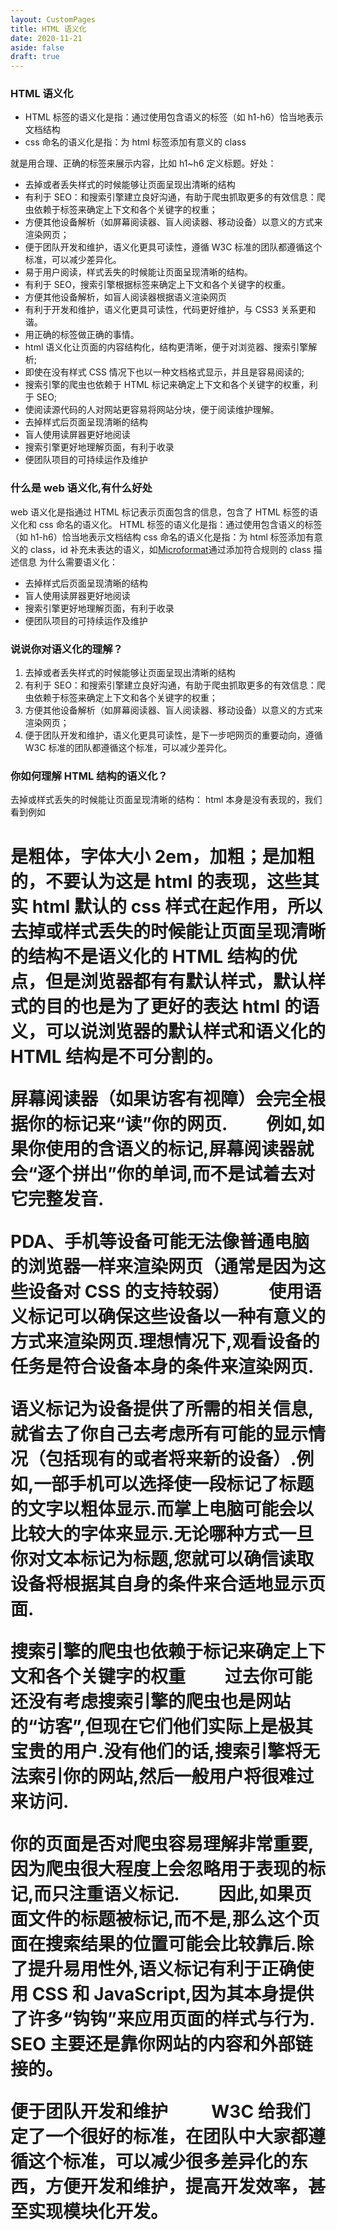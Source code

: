 ```yaml
---
layout: CustomPages
title: HTML 语义化
date: 2020-11-21
aside: false
draft: true
---
```


### HTML 语义化

- HTML 标签的语义化是指：通过使用包含语义的标签（如 h1-h6）恰当地表示文档结构
- css 命名的语义化是指：为 html 标签添加有意义的 class

就是用合理、正确的标签来展示内容，比如 h1~h6 定义标题。好处：

- 去掉或者丢失样式的时候能够让页面呈现出清晰的结构
- 有利于 SEO：和搜索引擎建立良好沟通，有助于爬虫抓取更多的有效信息：爬虫依赖于标签来确定上下文和各个关键字的权重；
- 方便其他设备解析（如屏幕阅读器、盲人阅读器、移动设备）以意义的方式来渲染网页；
- 便于团队开发和维护，语义化更具可读性，遵循 W3C 标准的团队都遵循这个标准，可以减少差异化。
- 易于用户阅读，样式丢失的时候能让页面呈现清晰的结构。
- 有利于 SEO，搜索引擎根据标签来确定上下文和各个关键字的权重。
- 方便其他设备解析，如盲人阅读器根据语义渲染网页
- 有利于开发和维护，语义化更具可读性，代码更好维护，与 CSS3 关系更和谐。
- 用正确的标签做正确的事情。
- html 语义化让页面的内容结构化，结构更清晰，便于对浏览器、搜索引擎解析;
- 即使在没有样式 CSS 情况下也以一种文档格式显示，并且是容易阅读的;
- 搜索引擎的爬虫也依赖于 HTML 标记来确定上下文和各个关键字的权重，利于 SEO;
- 使阅读源代码的人对网站更容易将网站分块，便于阅读维护理解。
- 去掉样式后页面呈现清晰的结构
- 盲人使用读屏器更好地阅读
- 搜索引擎更好地理解页面，有利于收录
- 便团队项目的可持续运作及维护

### 什么是 web 语义化,有什么好处

web 语义化是指通过 HTML 标记表示页面包含的信息，包含了 HTML 标签的语义化和 css 命名的语义化。
HTML 标签的语义化是指：通过使用包含语义的标签（如 h1-h6）恰当地表示文档结构
css 命名的语义化是指：为 html 标签添加有意义的 class，id 补充未表达的语义，如[Microformat](http://en.wikipedia.org/wiki/Microformats)通过添加符合规则的 class 描述信息
为什么需要语义化：

- 去掉样式后页面呈现清晰的结构
- 盲人使用读屏器更好地阅读
- 搜索引擎更好地理解页面，有利于收录
- 便团队项目的可持续运作及维护

### 说说你对语义化的理解？

1. 去掉或者丢失样式的时候能够让页面呈现出清晰的结构
2. 有利于 SEO：和搜索引擎建立良好沟通，有助于爬虫抓取更多的有效信息：爬虫依赖于标签来确定上下文和各个关键字的权重；
3. 方便其他设备解析（如屏幕阅读器、盲人阅读器、移动设备）以意义的方式来渲染网页；
4. 便于团队开发和维护，语义化更具可读性，是下一步吧网页的重要动向，遵循 W3C 标准的团队都遵循这个标准，可以减少差异化。

### 你如何理解 HTML 结构的语义化？

去掉或样式丢失的时候能让页面呈现清晰的结构：
html 本身是没有表现的，我们看到例如<h1>是粗体，字体大小 2em，加粗；<strong>是加粗的，不要认为这是 html 的表现，这些其实 html 默认的 css 样式在起作用，所以去掉或样式丢失的时候能让页面呈现清晰的结构不是语义化的 HTML 结构的优点，但是浏览器都有有默认样式，默认样式的目的也是为了更好的表达 html 的语义，可以说浏览器的默认样式和语义化的 HTML 结构是不可分割的。

屏幕阅读器（如果访客有视障）会完全根据你的标记来“读”你的网页.
　　例如,如果你使用的含语义的标记,屏幕阅读器就会“逐个拼出”你的单词,而不是试着去对它完整发音.

PDA、手机等设备可能无法像普通电脑的浏览器一样来渲染网页（通常是因为这些设备对 CSS 的支持较弱）
　　使用语义标记可以确保这些设备以一种有意义的方式来渲染网页.理想情况下,观看设备的任务是符合设备本身的条件来渲染网页.

语义标记为设备提供了所需的相关信息,就省去了你自己去考虑所有可能的显示情况（包括现有的或者将来新的设备）.例如,一部手机可以选择使一段标记了标题的文字以粗体显示.而掌上电脑可能会以比较大的字体来显示.无论哪种方式一旦你对文本标记为标题,您就可以确信读取设备将根据其自身的条件来合适地显示页面.

搜索引擎的爬虫也依赖于标记来确定上下文和各个关键字的权重
　　过去你可能还没有考虑搜索引擎的爬虫也是网站的“访客”,但现在它们他们实际上是极其宝贵的用户.没有他们的话,搜索引擎将无法索引你的网站,然后一般用户将很难过来访问.

你的页面是否对爬虫容易理解非常重要,因为爬虫很大程度上会忽略用于表现的标记,而只注重语义标记.
　　因此,如果页面文件的标题被标记,而不是,那么这个页面在搜索结果的位置可能会比较靠后.除了提升易用性外,语义标记有利于正确使用 CSS 和 JavaScript,因为其本身提供了许多“钩钩”来应用页面的样式与行为.
SEO 主要还是靠你网站的内容和外部链接的。

便于团队开发和维护
　　 W3C 给我们定了一个很好的标准，在团队中大家都遵循这个标准，可以减少很多差异化的东西，方便开发和维护，提高开发效率，甚至实现模块化开发。
